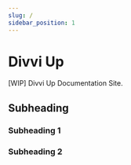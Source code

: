 ```yaml
---
slug: /
sidebar_position: 1
---
```


# Divvi Up

[WIP] Divvi Up Documentation Site.

## Subheading 

### Subheading 1

### Subheading 2
